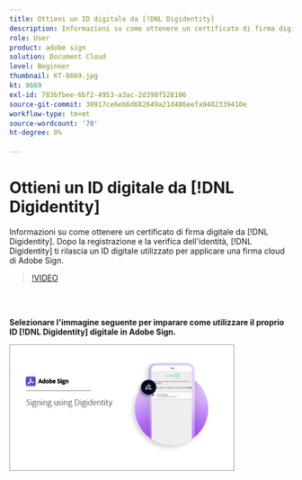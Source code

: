 ```yaml
---
title: Ottieni un ID digitale da [!DNL Digidentity]
description: Informazioni su come ottenere un certificato di firma digitale da [!DNL Digidentity]
role: User
product: adobe sign
solution: Document Cloud
level: Beginner
thumbnail: KT-8669.jpg
kt: 8669
exl-id: 783bfbee-6bf2-4953-a3ac-2d398f528106
source-git-commit: 30917ce6eb6d682649a21d486eefa9482339410e
workflow-type: tm+mt
source-wordcount: '70'
ht-degree: 0%

---
```


# Ottieni un ID digitale da [!DNL Digidentity]

Informazioni su come ottenere un certificato di firma digitale da [!DNL Digidentity]. Dopo la registrazione e la verifica dell&#39;identità, [!DNL Digidentity] ti rilascia un ID digitale utilizzato per applicare una firma cloud di Adobe Sign.

>[!VIDEO](https://video.tv.adobe.com/v/337067?hidetitle=true)

<br> 

**Selezionare l&#39;immagine seguente per imparare come utilizzare il proprio ID  [!DNL Digidentity] digitale in Adobe Sign.**

[![image](assets/Digidentitysign_400.png)](digidentity-sign.md)

